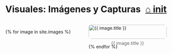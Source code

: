 # Visuales: Imágenes y Capturas <span style="float:right;"><a href="{{ site.baseurl }}/">⌂ init</a></span>

<div style="display: grid; grid-template-columns: repeat(auto-fit, minmax(200px, 1fr)); gap: 1rem; margin-top: 2rem;">

{% for image in site.images %}
  <a href="{{ site.baseurl }}{{ image.url }}" style="text-decoration: none;">
    <figure style="margin: 0;">
      <img src="{{ site.baseurl }}{{ image.image }}" alt="{{ image.title }}" style="width: 100%; height: auto; display: block; border-radius: 8px;" />
      <figcaption style="text-align: center; font-size: 0.9rem; color: #666; margin-top: 0.3rem;">
        {{ image.title }}
      </figcaption>
    </figure>
  </a>
{% endfor %}

</div>
